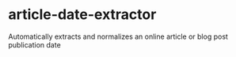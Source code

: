 # article-date-extractor
Automatically extracts and normalizes an online article or blog post publication date
